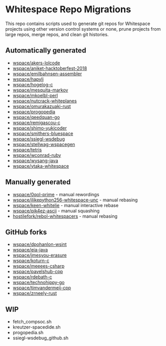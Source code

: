 # Whitespace Repo Migrations

This repo contains scripts used to generate git repos for Whitespace
projects using other version control systems or none, prune projects
from large repos, merge repos, and clean git histories.

## Automatically generated

- [wspace/akers-lolcode](https://github.com/wspace/akers-lolcode)
- [wspace/aniket-hacktoberfest-2018](https://github.com/wspace/aniket-hacktoberfest-2018)
- [wspace/emilbahnsen-assembler](https://github.com/wspace/emilbahnsen-assembler)
- [wspace/hapyli](https://github.com/wspace/hapyli)
- [wspace/hogelog-c](https://github.com/wspace/hogelog-c)
- [wspace/mesquita-markov](https://github.com/wspace/mesquita-markov)
- [wspace/mkoelbl-perl](https://github.com/wspace/mkoelbl-perl)
- [wspace/nutcrack-whiteplanes](https://github.com/wspace/nutcrack-whiteplanes)
- [wspace/omurakazuaki-rust](https://github.com/wspace/omurakazuaki-rust)
- [wspace/progopedia](https://github.com/wspace/progopedia)
- [wspace/qeedquan-go](https://github.com/wspace/qeedquan-go)
- [wspace/remigascou-c](https://github.com/wspace/remigascou-c)
- [wspace/shimo-yukicoder](https://github.com/wspace/shimo-yukicoder)
- [wspace/smithers-bluespace](https://github.com/wspace/smithers-bluespace)
- [wspace/ssiegl-wsdebug](https://github.com/wspace/ssiegl-wsdebug)
- [wspace/stellwag-wspacegen](https://github.com/wspace/stellwag-wspacegen)
- [wspace/tetris](https://github.com/wspace/tetris)
- [wspace/wconrad-ruby](https://github.com/wspace/wconrad-ruby)
- [wspace/wysang-java](https://github.com/wspace/wysang-java)
- [wspace/ytaka-whitespace](https://github.com/wspace/ytaka-whitespace)

## Manually generated

- [wspace/0qol-prime](https://github.com/wspace/0qol-prime) - manual rewordings
- [wspace/ilikepython256-whitespace-unc](https://github.com/wspace/ilikepython256-whitespace-unc) - manual rebasing
- [wspace/keen-whitelie](https://github.com/wspace/keen-whitelie) - manual interactive rebase
- [wspace/pik4ez-ascii](https://github.com/wspace/pik4ez-ascii) - manual squashing
- [hostilefork/rebol-whitespacers](https://github.com/hostilefork/rebol-whitespacers) - manual rebasing

## GitHub forks

- [wspace/dpohanlon-wsint](https://github.com/wspace/dpohanlon-wsint)
- [wspace/eia-java](https://github.com/wspace/eia-java)
- [wspace/jmesyou-erasure](https://github.com/wspace/jmesyou-erasure)
- [wspace/koturn-c](https://github.com/wspace/koturn-c)
- [wspace/meeees-csharp](https://github.com/wspace/meeees-csharp)
- [wspace/pavelshub-cpp](https://github.com/wspace/pavelshub-cpp)
- [wspace/rdebath-c](https://github.com/wspace/rdebath-c)
- [wspace/technohippy-go](https://github.com/wspace/technohippy-go)
- [wspace/timvandermeij-cpp](https://github.com/wspace/timvandermeij-cpp)
- [wspace/zrneely-rust](https://github.com/wspace/zrneely-rust)

## WIP

- fetch_compsoc.sh
- kreutzer-spacedide.sh
- progopedia.sh
- ssiegl-wsdebug_github.sh
